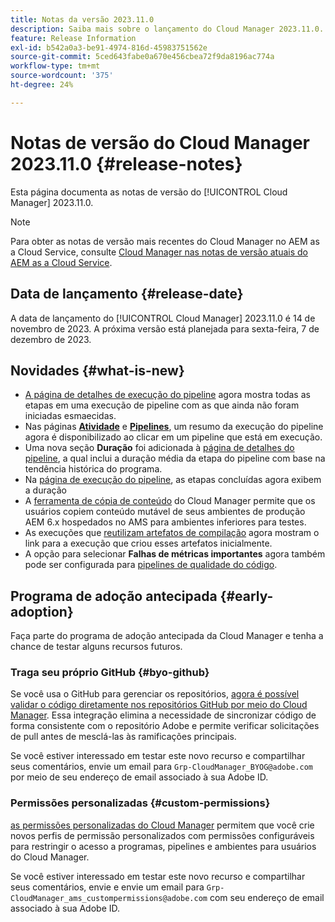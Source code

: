 ```yaml
---
title: Notas da versão 2023.11.0
description: Saiba mais sobre o lançamento do Cloud Manager 2023.11.0.
feature: Release Information
exl-id: b542a0a3-be91-4974-816d-45983751562e
source-git-commit: 5ced643fabe0a670e456cbea72f9da8196ac774a
workflow-type: tm+mt
source-wordcount: '375'
ht-degree: 24%

---
```


# Notas de versão do Cloud Manager 2023.11.0 {#release-notes}

Esta página documenta as notas de versão do [!UICONTROL Cloud Manager] 2023.11.0.

>[!NOTE]
>
>Para obter as notas de versão mais recentes do Cloud Manager no AEM as a Cloud Service, consulte [Cloud Manager nas notas de versão atuais do AEM as a Cloud Service](https://experienceleague.adobe.com/en/docs/experience-manager-cloud-service/content/release-notes/cloud-manager/current).

## Data de lançamento {#release-date}

A data de lançamento do [!UICONTROL Cloud Manager] 2023.11.0 é 14 de novembro de 2023. A próxima versão está planejada para sexta-feira, 7 de dezembro de 2023.

## Novidades {#what-is-new}

* [A página de detalhes de execução do pipeline](/help/using/managing-pipelines.md#view-details) agora mostra todas as etapas em uma execução de pipeline com as que ainda não foram iniciadas esmaecidas.
* Nas páginas **[Atividade](/help/using/managing-pipelines.md#activity)** e **[Pipelines](/help/using/managing-pipelines.md#pipelines)**, um resumo da execução do pipeline agora é disponibilizado ao clicar em um pipeline que está em execução.
* Uma nova seção **Duração** foi adicionada à [página de detalhes do pipeline](/help/using/managing-pipelines.md#view-details), a qual inclui a duração média da etapa do pipeline com base na tendência histórica do programa.
* Na [página de execução do pipeline](/help/using/managing-pipelines.md#activity-window), as etapas concluídas agora exibem a duração
* A [ferramenta de cópia de conteúdo](/help/using/content-copy.md) do Cloud Manager permite que os usuários copiem conteúdo mutável de seus ambientes de produção AEM 6.x hospedados no AMS para ambientes inferiores para testes.
* As execuções que [reutilizam artefatos de compilação](/help/getting-started/project-setup.md#build-artifact-reuse) agora mostram o link para a execução que criou esses artefatos inicialmente.
* A opção para selecionar **Falhas de métricas importantes** agora também pode ser configurada para [pipelines de qualidade do código](/help/using/non-production-pipelines.md).

## Programa de adoção antecipada {#early-adoption}

Faça parte do programa de adoção antecipada da Cloud Manager e tenha a chance de testar alguns recursos futuros.

### Traga seu próprio GitHub {#byo-github}

Se você usa o GitHub para gerenciar os repositórios, [agora é possível validar o código diretamente nos repositórios GitHub por meio do Cloud Manager](/help/managing-code/private-repositories.md). Essa integração elimina a necessidade de sincronizar código de forma consistente com o repositório Adobe e permite verificar solicitações de pull antes de mesclá-las às ramificações principais.

Se você estiver interessado em testar este novo recurso e compartilhar seus comentários, envie um email para `Grp-CloudManager_BYOG@adobe.com` por meio de seu endereço de email associado à sua Adobe ID.

### Permissões personalizadas {#custom-permissions}

[as permissões personalizadas do Cloud Manager](/help/using/custom-permissions.md) permitem que você crie novos perfis de permissão personalizados com permissões configuráveis para restringir o acesso a programas, pipelines e ambientes para usuários do Cloud Manager.

Se você estiver interessado em testar este novo recurso e compartilhar seus comentários, envie e envie um email para `Grp-CloudManager_ams_custompermissions@adobe.com` com seu endereço de email associado à sua Adobe ID.
